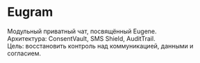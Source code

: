 # Eugram

Модульный приватный чат, посвящённый Eugene.  
Архитектура: ConsentVault, SMS Shield, AuditTrail.  
Цель: восстановить контроль над коммуникацией, данными и согласием.
